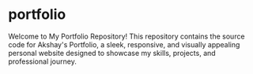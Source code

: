 # portfolio
 Welcome to My Portfolio Repository! This repository contains the source code for Akshay's Portfolio, a sleek, responsive, and visually appealing personal website designed to showcase my skills, projects, and professional journey.

